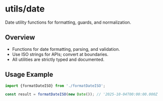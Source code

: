# utils/date

Date utility functions for formatting, guards, and normalization.

## Overview

- Functions for date formatting, parsing, and validation.
- Use ISO strings for APIs; convert at boundaries.
- All utilities are strictly typed and documented.

## Usage Example

```ts
import {formatDateISO} from './formatDateISO';

const result = formatDateISO(new Date()); // '2025-10-04T00:00:00.000Z'
```
